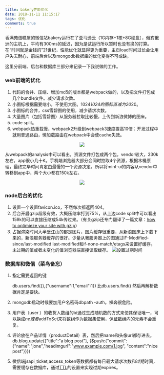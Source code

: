 ```yaml
---
title: bakery性能优化
date: 2018-11-11 11:15:17
tags: 优化
comments: true
---
```

香满苑蛋糕屋的微信站bakery运行在了亚马逊云（1G内存+1核+8G硬盘），俄亥俄洲的主机上，平均有300ms的延迟，因为是试运行所以暂时也没有换的打算。在“时间就是金钱的”21世纪，性能优化就显得更为重要，主页load时间过长会让用户失去耐心，前端后台以及mongodb数据库的优化变得不可或缺。

这里分前端、后台和数据库三部分来记录一下我说做的工作。

### web前端的优化
1. 代码的合并、压缩、增加md5的版本都是webpack做的，以及把文件打包成几个bundle文件。减少请求次数。
2. 小图标根据需要缩小，不使用大图。1024*1024的图标直减为20*20。
2. 小图标的合并，css雪碧图的使用，减少请求次数。
3. 大量图片（包括雪碧图）从服务器拉取比较慢，上传到新浪微博的图床。
4. code split。
5. webpack热重载慢，webpack2升级到webpack3速度提高10倍；开发过程中就用普通路由，懒加载路由在webpack中会使cache失效。

<div align=center>
<img src ='/images/clipboard2.png'>
</div>

   从webpack的analysis中可以看出，资源文件打包成两个包。vendor较大，230k左右，app很小几十K。手机端浏览器大部分会同时拉取4个资源，根据木桶原理，最终完毕时间肯定由最慢的一个资源决定。所以将mint-ui的内容从vendor中转移到app中，两个大小都在150k左右。

<div align=center>
<img src ='/images/clipboard1.png'>
</div>

### node后台的优化

1. 设置一个设置favicon.ico，不然每次都返回404。
2. 后台开启gzip超级有效，大概压缩率打到75%，从上边code split中可以看出159k的可以直接压缩成54k传过来。（有关gzip还专门翻译了一篇文章：[how to optimieze your site with gzip](https://github.com/guguji5/blogs/blob/master/how%20to%20optimieze%20your%20site%20with%20gzip.md)）
3. 占据渲染时间大半壁江山的都是图片，图片缓存很重要，从新浪图床上下载下来的，新浪服务器缓存的很好。少量从我服务器上的图通过IF-Modified-since/last-modified last-modified和if-none-match/etags来设置好缓存。未过期的值或者未变化的值浏览器端直接读取缓存。
![设置过期时间](/images/clipboard.png)

### 数据库和微信（菜鸟备忘）

1. 指定需要返回的键

    db.users.find({},{"username":1,"email":1})   比db.users.find() 然后再解析数据肯定是要快。
2. mongodb启动时候要加用户名密码dbpath -auth，裸奔很危险。
3. 用户表（user ）的收货人数组的id通过生成随机数的方式来使其保证唯一，可以换成$ne或者$addToSet来将数组作为数据集使用，保证数组内的元素不会重复。
4. 评论放在产品详情（productDetail）表，然后把name和头像url都存进去。
db.blog.update({"title":"a blog post"},
{$push:{"commit":
{"name":"jone","headimgurl":"www.example.com/1.jpg",
"content":"nice post"}}})
5. 微信端jsapi_ticket,access_token等数据都有每日最大请求次数和过期时间，需要缓存在数据库，通过[TTL](https://docs.mongodb.com/manual/tutorial/expire-data/)的设置来实现过期expires。